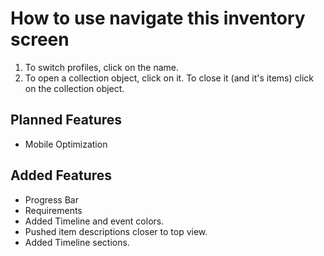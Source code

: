 # How to use navigate this inventory screen

1. To switch profiles, click on the name.
2. To open a collection object, click on it. To close it (and it's items) click on the collection object.

## Planned Features

- Mobile Optimization

## Added Features

+ Progress Bar
+ Requirements
+ Added Timeline and event colors.
+ Pushed item descriptions closer to top view.
+ Added Timeline sections.
